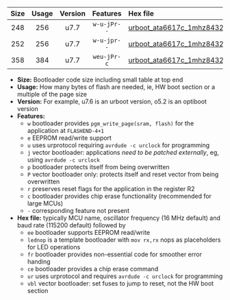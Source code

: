 |Size|Usage|Version|Features|Hex file|
|:-:|:-:|:-:|:-:|:--|
|248|256|u7.7|`w-u-jPr--`|[urboot_ata6617c_1mhz8432_230400bps_lednop_ur_vbl.hex](https://raw.githubusercontent.com/stefanrueger/urboot.hex/main/mcus/ata6617c/fcpu_1mhz8432/230400_bps/urboot_ata6617c_1mhz8432_230400bps_lednop_ur_vbl.hex)|
|252|256|u7.7|`w-u-jpr--`|[urboot_ata6617c_1mhz8432_230400bps_lednop_fr_ur_vbl.hex](https://raw.githubusercontent.com/stefanrueger/urboot.hex/main/mcus/ata6617c/fcpu_1mhz8432/230400_bps/urboot_ata6617c_1mhz8432_230400bps_lednop_fr_ur_vbl.hex)|
|358|384|u7.7|`weu-jPr-c`|[urboot_ata6617c_1mhz8432_230400bps_ee_lednop_fr_ce_ur_vbl.hex](https://raw.githubusercontent.com/stefanrueger/urboot.hex/main/mcus/ata6617c/fcpu_1mhz8432/230400_bps/urboot_ata6617c_1mhz8432_230400bps_ee_lednop_fr_ce_ur_vbl.hex)|

- **Size:** Bootloader code size including small table at top end
- **Usage:** How many bytes of flash are needed, ie, HW boot section or a multiple of the page size
- **Version:** For example, u7.6 is an urboot version, o5.2 is an optiboot version
- **Features:**
  + `w` bootloader provides `pgm_write_page(sram, flash)` for the application at `FLASHEND-4+1`
  + `e` EEPROM read/write support
  + `u` uses urprotocol requiring `avrdude -c urclock` for programming
  + `j` vector bootloader: applications *need to be patched externally*, eg, using `avrdude -c urclock`
  + `p` bootloader protects itself from being overwritten
  + `P` vector bootloader only: protects itself and reset vector from being overwritten
  + `r` preserves reset flags for the application in the register R2
  + `c` bootloader provides chip erase functionality (recommended for large MCUs)
  + `-` corresponding feature not present
- **Hex file:** typically MCU name, oscillator frequency (16 MHz default) and baud rate (115200 default) followed by
  + `ee` bootloader supports EEPROM read/write
  + `lednop` is a template bootloader with `mov rx,rx` nops as placeholders for LED operations
  + `fr` bootloader provides non-essential code for smoother error handing
  + `ce` bootloader provides a chip erase command
  + `ur` uses urprotocol and requires `avrdude -c urclock` for programming
  + `vbl` vector bootloader: set fuses to jump to reset, not the HW boot section
